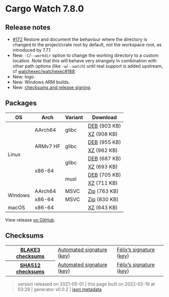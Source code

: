 # Cargo Watch 7.8.0

## Release notes

<ul>
<li><a class="issue-link js-issue-link" data-error-text="Failed to load title" data-id="873303216" data-permission-text="Title is private" data-url="https://github.com/watchexec/cargo-watch/issues/172" data-hovercard-type="issue" data-hovercard-url="/watchexec/cargo-watch/issues/172/hovercard" href="https://github.com/watchexec/cargo-watch/issues/172">#172</a> Restore and document the behaviour where the directory is changed to the project/crate root by default, not the workspace root, as introduced by 7.7.1</li>
<li>New: <code>-C</code>/<code>--workdir</code> option to change the working directory to a custom location. Note that this will behave very strangely in combination with other path options (like <code>-w</code>/<code>--watch</code>) until real support is added upstream, cf <a class="issue-link js-issue-link" data-error-text="Failed to load title" data-id="855282691" data-permission-text="Title is private" data-url="https://github.com/watchexec/watchexec/issues/188" data-hovercard-type="issue" data-hovercard-url="/watchexec/watchexec/issues/188/hovercard" href="https://github.com/watchexec/watchexec/issues/188">watchexec/watchexec#188</a>.</li>
<li>New: logo.</li>
<li>New: Windows ARM builds.</li>
<li>New: <a href="https://watchexec.github.io/downloads/" rel="nofollow">checksums and release signing</a>.</li>
</ul>

## Packages

<table class="downloads">
<thead>
<tr>
<th>OS</th>
<th>Arch</th>
<th>Variant</th>
<th>Download</th>

</tr>
</thead>
<tbody>
<tr>
						<td rowspan="8">Linux</td>
						
<td rowspan="2">AArch64</td>
            
						
<td rowspan="2">glibc</td>
            
<td><a class="download" href="https://github.com/watchexec/cargo-watch/releases/download/v7.8.0/cargo-watch-v7.8.0-aarch64-unknown-linux-gnu.deb">DEB</a> (903 KB)</td>
						
</tr>
					
<tr>
						
						
						
<td><a class="download" href="https://github.com/watchexec/cargo-watch/releases/download/v7.8.0/cargo-watch-v7.8.0-aarch64-unknown-linux-gnu.tar.xz">XZ</a> (908 KB)</td>
						
</tr>
					
<tr>
						
						
<td rowspan="2">ARMv7 HF</td>
            
						
<td rowspan="2">glibc</td>
            
<td><a class="download" href="https://github.com/watchexec/cargo-watch/releases/download/v7.8.0/cargo-watch-v7.8.0-armv7-unknown-linux-gnueabihf.deb">DEB</a> (955 KB)</td>
						
</tr>
					
<tr>
						
						
						
<td><a class="download" href="https://github.com/watchexec/cargo-watch/releases/download/v7.8.0/cargo-watch-v7.8.0-armv7-unknown-linux-gnueabihf.tar.xz">XZ</a> (962 KB)</td>
						
</tr>
					
<tr>
						
						
<td rowspan="4">x86-64</td>
            
						
<td rowspan="2">glibc</td>
            
<td><a class="download" href="https://github.com/watchexec/cargo-watch/releases/download/v7.8.0/cargo-watch-v7.8.0-x86_64-unknown-linux-gnu.deb">DEB</a> (687 KB)</td>
						
</tr>
					
<tr>
						
						
						
<td><a class="download" href="https://github.com/watchexec/cargo-watch/releases/download/v7.8.0/cargo-watch-v7.8.0-x86_64-unknown-linux-gnu.tar.xz">XZ</a> (693 KB)</td>
						
</tr>
					
<tr>
						
						
						
<td rowspan="2">musl</td>
            
<td><a class="download" href="https://github.com/watchexec/cargo-watch/releases/download/v7.8.0/cargo-watch-v7.8.0-x86_64-unknown-linux-musl.deb">DEB</a> (705 KB)</td>
						
</tr>
					
<tr>
						
						
						
<td><a class="download" href="https://github.com/watchexec/cargo-watch/releases/download/v7.8.0/cargo-watch-v7.8.0-x86_64-unknown-linux-musl.tar.xz">XZ</a> (711 KB)</td>
						
</tr>
					
<tr>
						<td rowspan="2">Windows</td>
						
<td rowspan="1">AArch64</td>
            
						
<td rowspan="1">MSVC</td>
            
<td><a class="download" href="https://github.com/watchexec/cargo-watch/releases/download/v7.8.0/cargo-watch-v7.8.0-aarch64-pc-windows-msvc.zip">Zip</a> (763 KB)</td>
						
</tr>
					
<tr>
						
						
<td rowspan="1">x86-64</td>
            
						
<td rowspan="1">MSVC</td>
            
<td><a class="download" href="https://github.com/watchexec/cargo-watch/releases/download/v7.8.0/cargo-watch-v7.8.0-x86_64-pc-windows-msvc.zip">Zip</a> (830 KB)</td>
						
</tr>
					
<tr>
						<td rowspan="1">macOS</td>
						
<td rowspan="1">x86-64</td>
            
						
<td rowspan="1"></td>
            
<td><a class="download" href="https://github.com/watchexec/cargo-watch/releases/download/v7.8.0/cargo-watch-v7.8.0-x86_64-apple-darwin.tar.xz">XZ</a> (643 KB)</td>
						
</tr>
					</tbody>
</table>


View release [on GitHub](https://github.com/watchexec/cargo-watch/releases/v7.8.0).

## Checksums

<table class="signatures">
	
<tr>
<th><a href="https://github.com/watchexec/cargo-watch/releases/download/v7.8.0/B3SUMS">BLAKE3 checksums</a></th>
		
<td>
<a href="https://github.com/watchexec/cargo-watch/releases/download/v7.8.0/B3SUMS.auto.minisig">Automated signature</a>
(<a href="https://raw.githubusercontent.com/watchexec/cargo-watch/v7.8.0/.github/workflows/release.pub">key</a>)
</td>
		
<td>
<a href="https://github.com/watchexec/cargo-watch/releases/download/v7.8.0/B3SUMS.passcod.minisig">Félix’s signature</a>
(<a href="https://passcod.name/keys/software.pub">key</a>)
</td>
		
</tr>
	
<tr>
<th><a href="https://github.com/watchexec/cargo-watch/releases/download/v7.8.0/SHA512SUMS">SHA512 checksums</a></th>
		
<td>
<a href="https://github.com/watchexec/cargo-watch/releases/download/v7.8.0/SHA512SUMS.auto.minisig">Automated signature</a>
(<a href="https://raw.githubusercontent.com/watchexec/cargo-watch/v7.8.0/.github/workflows/release.pub">key</a>)
</td>
		
<td>
<a href="https://github.com/watchexec/cargo-watch/releases/download/v7.8.0/SHA512SUMS.passcod.minisig">Félix’s signature</a>
(<a href="https://passcod.name/keys/software.pub">key</a>)
</td>
		
</tr>
	
</table>




>	 version released on 2021-05-01
>	|
>	this page built on 2022-02-19 at 03:29
>	| generator v0.0.2
>	| [json metadata](meta.json)

